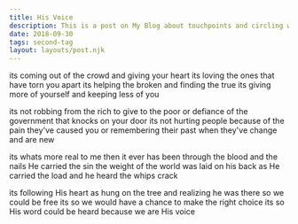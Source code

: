 ```yaml
---
title: His Voice
description: This is a post on My Blog about touchpoints and circling wagons.
date: 2018-09-30
tags: second-tag
layout: layouts/post.njk
---
```

its coming out of the crowd and giving your heart
its loving the ones that have torn you apart
its helping the broken and finding the true
its giving more of yourself and keeping less of you

its not robbing from the rich to give to the poor
or defiance of the government that knocks on your door
its not hurting people because of the pain they've caused you
or remembering their past when they've change and are new

its whats more real to me then it ever has been
through the blood and the nails He carried the sin
the weight of the world was laid on his back
as He carried the load and he heard the whips crack

its following His heart as hung on the tree
and realizing he was there so we could be free
its so we would have a chance to make the right choice
its so His word could be heard because we are His voice
